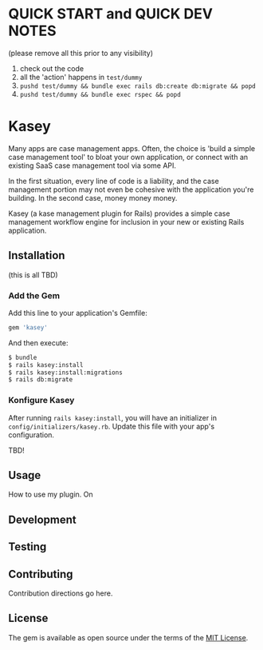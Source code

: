 # QUICK START and QUICK DEV NOTES

(please remove all this prior to any visibility)

1. check out the code
2. all the 'action' happens in `test/dummy`
3. `pushd test/dummy && bundle exec rails db:create db:migrate && popd`
4. `pushd test/dummy && bundle exec rspec && popd`

# Kasey

Many apps are case management apps. Often, the choice is 'build a simple case
management tool' to bloat your own application, or connect with an existing
SaaS case management tool via some API.

In the first situation, every line of code is a liability, and the case
management portion may not even be cohesive with the application you're
building. In the second case, money money money.

Kasey (a kase management plugin for Rails) provides a simple case management
workflow engine for inclusion in your new or existing Rails application.

## Installation

(this is all TBD)

### Add the Gem

Add this line to your application's Gemfile:

```ruby
gem 'kasey'
```

And then execute:

```bash
$ bundle
$ rails kasey:install
$ rails kasey:install:migrations
$ rails db:migrate
```

### Konfigure Kasey

After running `rails kasey:install`, you will have an initializer in
`config/initializers/kasey.rb`. Update this file with your app's configuration.

TBD!

## Usage

How to use my plugin. On

## Development

## Testing

## Contributing

Contribution directions go here.

## License

The gem is available as open source under the terms of the [MIT License](https://opensource.org/licenses/MIT).

